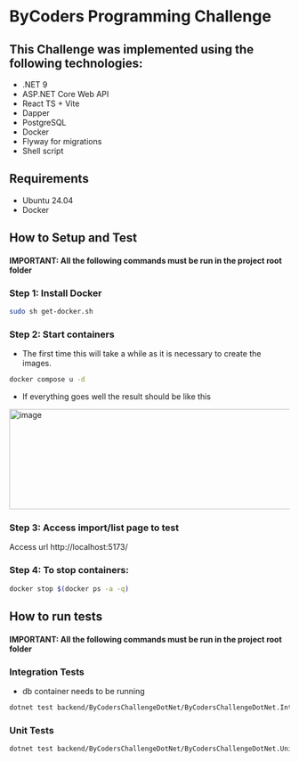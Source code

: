 # ByCoders Programming Challenge

## This Challenge was implemented using the following technologies:
- .NET 9
- ASP.NET Core Web API
- React TS + Vite
- Dapper
- PostgreSQL
- Docker
- Flyway for migrations
- Shell script

## Requirements
- Ubuntu 24.04
- Docker

## How to Setup and Test
#### IMPORTANT: All the following commands must be run in the project root folder

### Step 1: Install Docker
```bash
sudo sh get-docker.sh
```

### Step 2: Start containers
- The first time this will take a while as it is necessary to create the images.
```bash
docker compose u -d
```
- If everything goes well the result should be like this
<img width="1167" height="180" alt="image" src="https://github.com/user-attachments/assets/b20c6772-f34a-4c1e-b046-ee46c6ea0dc0" />

### Step 3: Access import/list page to test
Access url http://localhost:5173/

### Step 4: To stop containers:
```bash
docker stop $(docker ps -a -q)
```

## How to run tests
#### IMPORTANT: All the following commands must be run in the project root folder

### Integration Tests
- db container needs to be running
```bash
dotnet test backend/ByCodersChallengeDotNet/ByCodersChallengeDotNet.IntegrationTests/ByCodersChallengeDotNet.IntegrationTests.csproj --property:WarningLevel=0 -t
```

### Unit Tests
```bash
dotnet test backend/ByCodersChallengeDotNet/ByCodersChallengeDotNet.UnitTests/ByCodersChallengeDotNet.UnitTests.csproj --property:WarningLevel=0 -t
```

